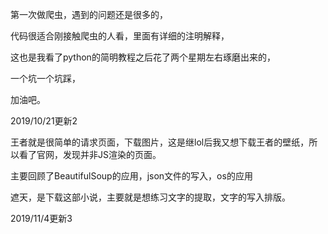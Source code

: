 
第一次做爬虫，遇到的问题还是很多的，


代码很适合刚接触爬虫的人看，里面有详细的注明解释，


这也是我看了python的简明教程之后花了两个星期左右琢磨出来的，


一个坑一个坑踩，


加油吧。


2019/10/21更新2


王者就是很简单的请求页面，下载图片，这是继lol后我又想下载王者的壁纸，所以看了官网，发现并非JS渲染的页面。


主要回顾了BeautifulSoup的应用，json文件的写入，os的应用


遮天，是下载这部小说，主要就是想练习文字的提取，文字的写入排版。


2019/11/4更新3
